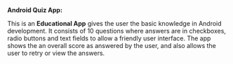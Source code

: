 <b> Android Quiz App:</b>

This is an <b>Educational App</b> gives the user the basic knowledge in Android development.
It consists of 10 questions where answers are in checkboxes, radio buttons and text fields to allow a friendly user interface.
The app shows the an overall score as answered by the user, and also allows the user to retry or view the answers.
